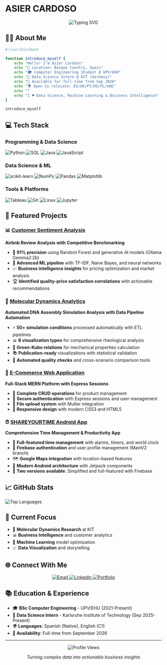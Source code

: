 # ASIER CARDOSO
<div align="center">
  <img src="https://readme-typing-svg.herokuapp.com?font=Fira+Code&pause=1000&color=667EEA&center=true&vCenter=true&width=435&lines=Data+Scientist+%26+Analyst;Machine+Learning+Enthusiast;Turning+Data+into+Insights" alt="Typing SVG" />
</div>

## 🧑‍💻 About Me
```bash
#!/usr/bin/bash

function introduce_myself {
    echo "Hello! I'm Asier Cardoso"
    echo "📍 Location: Basque Country, Spain"
    echo "🎓 Computer Engineering Student @ UPV/EHU"
    echo "🔬 Data Science Intern @ KIT (Germany)"
    echo "💼 Available for full-time from Sep 2026"
    echo "🌍 Open to relocate: ES/UK/PT/RO/PL/UAE"
    echo ""
    echo "I ♥ Data Science, Machine Learning & Business Intelligence"
}

introduce_myself
```

## 💻 Tech Stack

### **Programming & Data Science**
![Python](https://img.shields.io/badge/Python-3776AB?style=for-the-badge&logo=python&logoColor=white)
![SQL](https://img.shields.io/badge/SQL-4479A1?style=for-the-badge&logo=mysql&logoColor=white)
![Java](https://img.shields.io/badge/Java-ED8B00?style=for-the-badge&logo=java&logoColor=white)
![JavaScript](https://img.shields.io/badge/JavaScript-F7DF1E?style=for-the-badge&logo=javascript&logoColor=black)

### **Data Science & ML**
![scikit-learn](https://img.shields.io/badge/scikit--learn-F7931E?style=for-the-badge&logo=scikit-learn&logoColor=white)
![NumPy](https://img.shields.io/badge/NumPy-013243?style=for-the-badge&logo=numpy&logoColor=white)
![Pandas](https://img.shields.io/badge/Pandas-150458?style=for-the-badge&logo=pandas&logoColor=white)
![Matplotlib](https://img.shields.io/badge/Matplotlib-11557c?style=for-the-badge&logo=matplotlib&logoColor=white)

### **Tools & Platforms**
![Tableau](https://img.shields.io/badge/Tableau-E97627?style=for-the-badge&logo=tableau&logoColor=white)
![Git](https://img.shields.io/badge/Git-F05032?style=for-the-badge&logo=git&logoColor=white)
![Linux](https://img.shields.io/badge/Linux-FCC624?style=for-the-badge&logo=linux&logoColor=black)
![Jupyter](https://img.shields.io/badge/Jupyter-F37626?style=for-the-badge&logo=jupyter&logoColor=white)

## 🚀 Featured Projects

### 📊 [Customer Sentiment Analysis](https://asiercardoso.github.io/sentiment-analysis-english.html)
**Airbnb Review Analysis with Competitive Benchmarking**
- 🎯 **91% precision** using Random Forest and generative AI models (Ollama Gemma2:2b)
- 🤖 **Advanced ML pipeline** with TF-IDF, Naive Bayes, and neural networks
- 📈 **Business intelligence insights** for pricing optimization and market analysis
- 🏆 **Identified quality-price satisfaction correlations** with actionable recommendations

### 🔬 [Molecular Dynamics Analytics](https://asiercardoso.github.io/molecular-dynamics-secure.html)
**Automated DNA Assembly Simulation Analysis with Data Pipeline Automation**
- ⚡ **50+ simulation conditions** processed automatically with ETL pipelines
- 📊 **8 visualization types** for comprehensive rheological analysis
- 🔬 **Green-Kubo relations** for mechanical properties calculation
- 📚 **Publication-ready** visualizations with statistical validation
- 🔄 **Automated quality checks** and cross-scenario comparison tools

### 🛒 [E-Commerce Web Application](https://github.com/AsierCardoso/E-Commerce_Web_Application)
**Full-Stack MERN Platform with Express Sessions**
- 🚀 **Complete CRUD operations** for product management
- 🔐 **Secure authentication** with Express sessions and user management
- 📁 **File upload system** with Multer integration
- 📱 **Responsive design** with modern CSS3 and HTML5

### ⏰ [SHAREYOURTIME Android App](https://github.com/AsierCardoso/SHAREYOURTIME)
**Comprehensive Time Management & Productivity App**
- 🚀 **Full-featured time management** with alarms, timers, and world clock
- 🔐 **Firebase authentication** and user profile management (MainV2 branch)
- 🗺️ **Google Maps integration** with location-based features
- 📱 **Modern Android architecture** with Jetpack components
- 🔄 **Two versions available**: Simplified and full-featured with Firebase

## 📈 GitHub Stats

<div>
  <img src="https://github-readme-stats.vercel.app/api/top-langs/?username=AsierCardoso&layout=compact&theme=tokyonight&hide_border=true" alt="Top Languages" />
</div>


## 🎯 Current Focus

- 🔬 **Molecular Dynamics Research** at KIT
- 📊 **Business Intelligence** and customer analytics
- 🤖 **Machine Learning** model optimization
- 📈 **Data Visualization** and storytelling

## 🌐 Connect With Me

<div align="center">
  <a href="mailto:asiercmonasterio@gmail.com">
    <img src="https://img.shields.io/badge/Email-D14836?style=for-the-badge&logo=gmail&logoColor=white" alt="Email" />
  </a>
  <a href="https://linkedin.com/in/asiercardoso">
    <img src="https://img.shields.io/badge/LinkedIn-0077B5?style=for-the-badge&logo=linkedin&logoColor=white" alt="LinkedIn" />
  </a>
  <a href="https://asiercardoso.github.io">
    <img src="https://img.shields.io/badge/Portfolio-FF5722?style=for-the-badge&logo=portfolio&logoColor=white" alt="Portfolio" />
  </a>
</div>

## 📚 Education & Experience

- 🎓 **BSc Computer Engineering** - UPV/EHU (2021-Present)
- 🔬 **Data Science Intern** - Karlsruhe Institute of Technology (Sep 2025-Present)
- 🌍 **Languages**: Spanish (Native), English (C1)
- 💼 **Availability**: Full-time from September 2026



---

<div align="center">
  <img src="https://komarev.com/ghpvc/?username=AsierCardoso&style=for-the-badge&color=667eea" alt="Profile Views" />
  <p><i>Turning complex data into actionable business insights</i></p>
</div>
